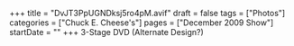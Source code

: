 +++
title = "DvJT3PpUGNDksj5ro4pM.avif"
draft = false
tags = ["Photos"]
categories = ["Chuck E. Cheese's"]
pages = ["December 2009 Show"]
startDate = ""
+++
3-Stage DVD (Alternate Design?)
